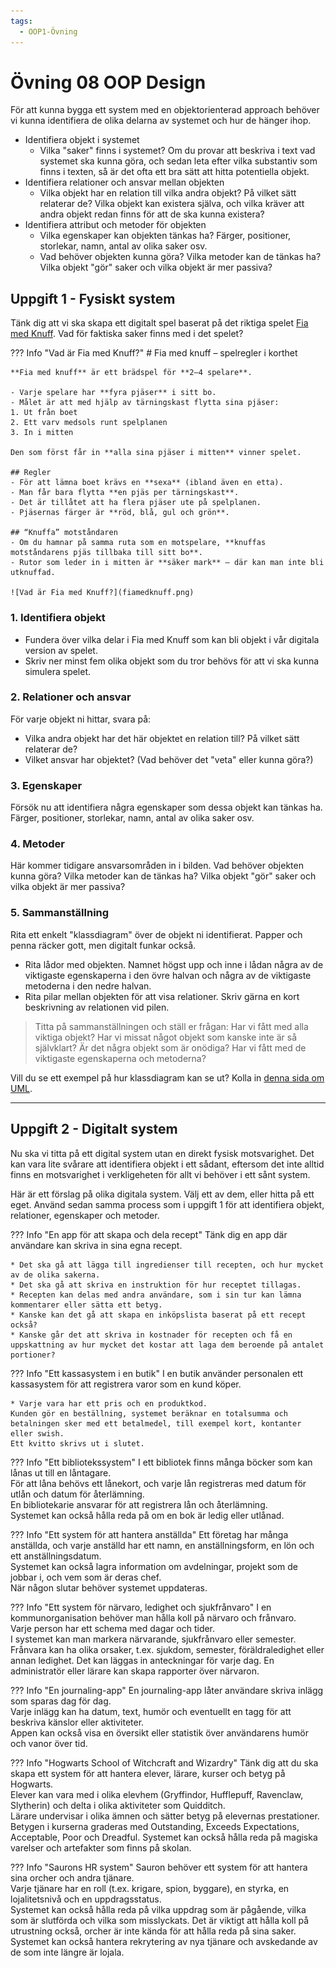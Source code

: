 ```yaml
---
tags:
  - OOP1-Övning
---
```


# Övning 08 OOP Design

För att kunna bygga ett system med en objektorienterad approach behöver vi kunna identifiera de olika delarna av systemet och hur de hänger ihop.

* Identifiera objekt i systemet
    * Vilka "saker" finns i systemet? Om du provar att beskriva i text vad systemet ska kunna göra, och sedan leta efter vilka substantiv som finns i texten, så är det ofta ett bra sätt att hitta potentiella objekt.
* Identifiera relationer och ansvar mellan objekten
    * Vilka objekt har en relation till vilka andra objekt? På vilket sätt relaterar de? Vilka objekt kan existera själva, och vilka kräver att andra objekt redan finns för att de ska kunna existera?
* Identifiera attribut och metoder för objekten
    * Vilka egenskaper kan objekten tänkas ha? Färger, positioner, storlekar, namn, antal av olika saker osv.
    * Vad behöver objekten kunna göra? Vilka metoder kan de tänkas ha? Vilka objekt "gör" saker och vilka objekt är mer passiva?

## Uppgift 1 - Fysiskt system

Tänk dig att vi ska skapa ett digitalt spel baserat på det riktiga spelet [Fia med Knuff](https://sv.wikipedia.org/wiki/Fia_(br%C3%A4dspel)). Vad för faktiska saker finns med i det spelet?

??? Info "Vad är Fia med Knuff?"
    # Fia med knuff – spelregler i korthet

    **Fia med knuff** är ett brädspel för **2–4 spelare**.  

    - Varje spelare har **fyra pjäser** i sitt bo.  
    - Målet är att med hjälp av tärningskast flytta sina pjäser:  
    1. Ut från boet  
    2. Ett varv medsols runt spelplanen  
    3. In i mitten  

    Den som först får in **alla sina pjäser i mitten** vinner spelet.

    ## Regler
    - För att lämna boet krävs en **sexa** (ibland även en etta).  
    - Man får bara flytta **en pjäs per tärningskast**.  
    - Det är tillåtet att ha flera pjäser ute på spelplanen.  
    - Pjäsernas färger är **röd, blå, gul och grön**.  

    ## “Knuffa” motståndaren
    - Om du hamnar på samma ruta som en motspelare, **knuffas motståndarens pjäs tillbaka till sitt bo**.  
    - Rutor som leder in i mitten är **säker mark** – där kan man inte bli utknuffad.

    ![Vad är Fia med Knuff?](fiamedknuff.png)

### **1. Identifiera objekt**

* Fundera över vilka delar i Fia med Knuff som kan bli objekt i vår digitala version av spelet.
* Skriv ner minst fem olika objekt som du tror behövs för att vi ska kunna simulera spelet.

### **2. Relationer och ansvar**

För varje objekt ni hittar, svara på:

* Vilka andra objekt har det här objektet en relation till? På vilket sätt relaterar de? 
* Vilket ansvar har objektet? (Vad behöver det "veta" eller kunna göra?)

### **3. Egenskaper**

Försök nu att identifiera några egenskaper som dessa objekt kan tänkas ha. Färger, positioner, storlekar, namn, antal av olika saker osv.

### **4. Metoder**

Här kommer tidigare ansvarsområden in i bilden. Vad behöver objekten kunna göra? Vilka metoder kan de tänkas ha? Vilka objekt "gör" saker och vilka objekt är mer passiva?

### **5. Sammanställning**

Rita ett enkelt "klassdiagram" över de objekt ni identifierat. Papper och penna räcker gott, men digitalt funkar också.

* Rita lådor med objekten. Namnet högst upp och inne i lådan några av de viktigaste egenskaperna i den övre halvan och några av de viktigaste metoderna i den nedre halvan.
* Rita pilar mellan objekten för att visa relationer. Skriv gärna en kort beskrivning av relationen vid pilen.

> Titta på sammanställningen och ställ er frågan: Har vi fått med alla viktiga objekt? Har vi missat något objekt som kanske inte är så självklart? Är det några objekt som är onödiga? Har vi fått med de viktigaste egenskaperna och metoderna?

Vill du se ett exempel på hur klassdiagram kan se ut? Kolla in [denna sida om UML](../../../../material/general/methodology/uml.md).

---

## Uppgift 2 - Digitalt system

Nu ska vi titta på ett digital system utan en direkt fysisk motsvarighet. Det kan vara lite svårare att identifiera objekt i ett sådant, eftersom det inte alltid finns en motsvarighet i verkligeheten för allt vi behöver i ett sånt system.

Här är ett förslag på olika digitala system. Välj ett av dem, eller hitta på ett eget. Använd sedan samma process som i uppgift 1 för att identifiera objekt, relationer, egenskaper och metoder.

??? Info "En app för att skapa och dela recept"
    Tänk dig en app där användare kan skriva in sina egna recept.  

    * Det ska gå att lägga till ingredienser till recepten, och hur mycket av de olika sakerna. 
    * Det ska gå att skriva en instruktion för hur receptet tillagas. 
    * Recepten kan delas med andra användare, som i sin tur kan lämna kommentarer eller sätta ett betyg. 
    * Kanske kan det gå att skapa en inköpslista baserat på ett recept också? 
    * Kanske går det att skriva in kostnader för recepten och få en uppskattning av hur mycket det kostar att laga dem beroende på antalet portioner?

??? Info "Ett kassasystem i en butik"
    I en butik använder personalen ett kassasystem för att registrera varor som en kund köper.
    
    * Varje vara har ett pris och en produktkod.  
    Kunden gör en beställning, systemet beräknar en totalsumma och betalningen sker med ett betalmedel, till exempel kort, kontanter eller swish.  
    Ett kvitto skrivs ut i slutet.

??? Info "Ett bibliotekssystem"
    I ett bibliotek finns många böcker som kan lånas ut till en låntagare.  
    För att låna behövs ett lånekort, och varje lån registreras med datum för utlån och datum för återlämning.  
    En bibliotekarie ansvarar för att registrera lån och återlämning.  
    Systemet kan också hålla reda på om en bok är ledig eller utlånad.

??? Info "Ett system för att hantera anställda"
    Ett företag har många anställda, och varje anställd har ett namn, en anställningsform, en lön och ett anställningsdatum.  
    Systemet kan också lagra information om avdelningar, projekt som de jobbar i, och vem som är deras chef.  
    När någon slutar behöver systemet uppdateras.

??? Info "Ett system för närvaro, ledighet och sjukfrånvaro"
    I en kommunorganisation behöver man hålla koll på närvaro och frånvaro.  
    Varje person har ett schema med dagar och tider.  
    I systemet kan man markera närvarande, sjukfrånvaro eller semester.
    Frånvara kan ha olika orsaker, t.ex. sjukdom, semester, föräldraledighet eller annan ledighet.
    Det kan läggas in anteckningar för varje dag.
    En administratör eller lärare kan skapa rapporter över närvaron.

??? Info "En journaling-app"
    En journaling-app låter användare skriva inlägg som sparas dag för dag.  
    Varje inlägg kan ha datum, text, humör och eventuellt en tagg för att beskriva känslor eller aktiviteter.  
    Appen kan också visa en översikt eller statistik över användarens humör och vanor över tid.

??? Info "Hogwarts School of Witchcraft and Wizardry"
    Tänk dig att du ska skapa ett system för att hantera elever, lärare, kurser och betyg på Hogwarts.  
    Elever kan vara med i olika elevhem (Gryffindor, Hufflepuff, Ravenclaw, Slytherin) och delta i olika aktiviteter som Quidditch.  
    Lärare undervisar i olika ämnen och sätter betyg på elevernas prestationer.
    Betygen i kurserna graderas med Outstanding, Exceeds Expectations, Acceptable, Poor och Dreadful.
    Systemet kan också hålla reda på magiska varelser och artefakter som finns på skolan.

??? Info "Saurons HR system"
    Sauron behöver ett system för att hantera sina orcher och andra tjänare.  
    Varje tjänare har en roll (t.ex. krigare, spion, byggare), en styrka, en lojalitetsnivå och en uppdragsstatus.  
    Systemet kan också hålla reda på vilka uppdrag som är pågående, vilka som är slutförda och vilka som misslyckats.
    Det är viktigt att hålla koll på utrustning också, orcher är inte kända för att hålla reda på sina saker.
    Systemet kan också hantera rekrytering av nya tjänare och avskedande av de som inte längre är lojala.

